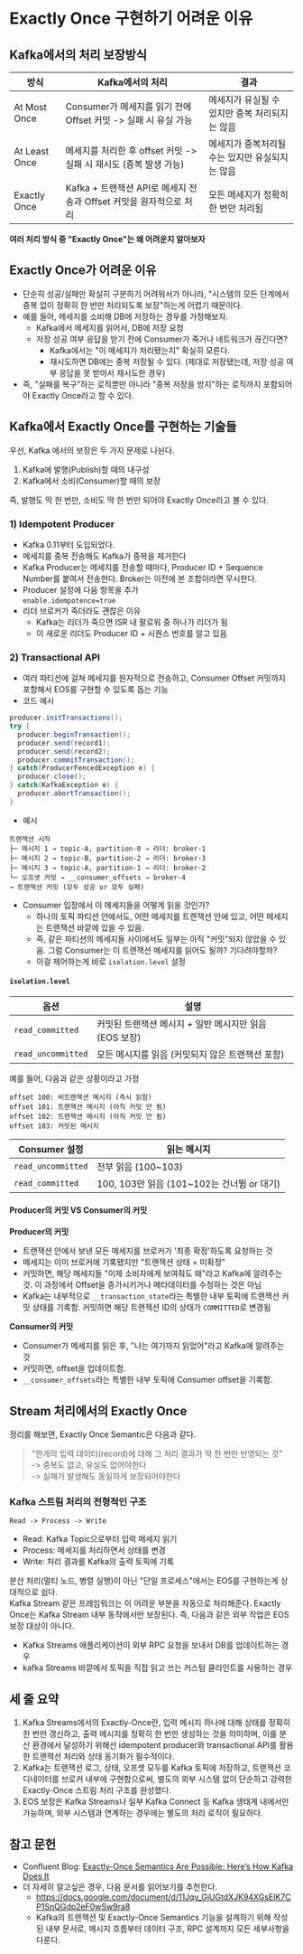 # Exactly Once 구현하기 어려운 이유

## Kafka에서의 처리 보장방식
| 방식 | Kafka에서의 처리 | 결과 |
|----------|----------|----------|
| At Most Once | Consumer가 메세지를 읽기 전에 Offset 커밋 -> 실패 시 유실 가능 | 메세지가 유실될 수 있지만 중복 처리되지는 않음 |
| At Least Once   | 메세지를 처리한 후 offset 커밋 -> 실패 시 재시도 (중복 발생 가능) | 메세지가 중복처리될 수는 있지만 유실되지는 않음 |
| Exactly Once   | Kafka + 트랜잭션 API로 메세지 전송과 Offset 커밋을 원자적으로 처리 | 모든 메세지가 정확히 한 번만 처리됨 |

**여러 처리 방식 중 "Exactly Once"는 왜 어려운지 알아보자**

## Exactly Once가 어려운 이유
- 단순히 성공/실패만 확실히 구분하기 어려워서가 아니라, "시스템의 모든 단계에서 중복 없이 정확히 한 번만 처리되도록 보장"하는게 어렵기 때문이다.
- 예를 들어, 메세지를 소비해 DB에 저장하는 경우를 가정해보자.
  - Kafka에서 메세지를 읽어서, DB에 저장 요청
  - 저장 성공 여부 응답을 받기 전에 Consumer가 죽거나 네트워크가 끊긴다면?
    - Kafka에서는 "이 메세지가 처리됐는지" 확실히 모른다.
    - 재시도하면 DB에는 중복 저장될 수 있다. (제대로 저장됐는데, 저장 성공 여부 응답을 못 받아서 재시도한 경우)
- 즉, "실패를 복구"하는 로직뿐만 아니라 "중복 저장을 방지"하는 로직까지 포함되어야 Exactly Once라고 할 수 있다.

## Kafka에서 Exactly Once를 구현하는 기술들
우선, Kafka 에서의 보장은 두 가지 문제로 나뉜다.
1. Kafka에 발행(Publish)할 때의 내구성
2. Kafka에서 소비(Consumer)할 때의 보장

즉, 발행도 딱 한 번만, 소비도 딱 한 번만 되어야 Exactly Once라고 볼 수 있다.


### 1) Idempotent Producer
- Kafka 0.11부터 도입되었다.
- 메세지를 중복 전송해도 Kafka가 중복을 제거한다
- Kafka Producer는 메세지를 전송할 때마다, Producer ID + Sequence Number를 붙여서 전송한다. Broker는 이전에 본 조합이라면 무시한다.
- Producer 설정에 다음 항목을 추가<br/>`enable.idempotence=true`
- 리더 브로커가 죽더라도 괜찮은 이유
  - Kafka는 리더가 죽으면 ISR 내 팔로워 중 하나가 리더가 됨
  - 이 새로운 리더도 Producer ID + 시퀀스 번호를 알고 있음

### 2) Transactional API
- 여러 파티션에 걸쳐 메세지를 원자적으로 전송하고, Consumer Offset 커밋까지 포함해서 EOS를 구현할 수 있도록 돕는 기능
- 코드 예시
```java
producer.initTransactions();
try {
  producer.beginTransaction();
  producer.send(record1);
  producer.send(record2);
  producer.commitTransaction();
} catch(ProducerFencedException e) {
  producer.close();
} catch(KafkaException e) {
  producer.abortTransaction();
}
```
- 예시
```
트랜잭션 시작
├─ 메시지 1 → topic-A, partition-0 → 리더: broker-1
├─ 메시지 2 → topic-B, partition-2 → 리더: broker-3
├─ 메시지 3 → topic-A, partition-1 → 리더: broker-2
└─ 오프셋 커밋 → __consumer_offsets → broker-4
→ 트랜잭션 커밋 (모두 성공 or 모두 실패)
```
- Consumer 입장에서 이 메세지들을 어떻게 읽을 것인가?
  - 하나의 토픽 파티션 안에서도, 어떤 메세지를 트랜잭션 안에 있고, 어떤 메세지는 트랜잭션 바깥에 있을 수 있음.
  - 즉, 같은 파티션의 메세지들 사이에서도 일부는 아직 "커밋"되지 않았을 수 있음. 그럼 Consumer는 이 트랜잭션 메세지를 읽어도 될까? 기다려야할까?
  - 이걸 제어하는게 바로 `isolation.level` 설정


#### `isolation.level`
|옵션|설명|
|---|---|
|`read_committed`|커밋된 트랜잭션 메시지 + 일반 메시지만 읽음 (EOS 보장)|
|`read_uncommitted`|모든 메시지를 읽음 (커밋되지 않은 트랜잭션 포함)|

예를 들어, 다음과 같은 상황이라고 가정
```
offset 100: 비트랜잭션 메시지 (즉시 읽힘)
offset 101: 트랜잭션 메시지 (아직 커밋 안 됨)
offset 102: 트랜잭션 메시지 (아직 커밋 안 됨)
offset 103: 커밋된 메시지
```
| Consumer 설정  | 읽는 메시지   |
| ------- | -------------- |
| `read_uncommitted` | 전부 읽음 (100\~103)                   |
| `read_committed`   | 100, 103만 읽음 (101\~102는 건너뜀 or 대기) |

#### Producer의 커밋 VS Consumer의 커밋
**Producer의 커밋**
  - 트랜잭션 안에서 보낸 모든 메세지를 브로커가 '최종 확정'하도록 요청하는 것
  - 메세지는 이미 브로커에 기록됐지만 "트랜잭션 상태 = 미확정"
  - 커밋하면, 해당 메세지들 "이제 소비자에게 보여줘도 돼"라고 Kafka에 알려주는 것. 이 과정에서 Offset을 증가시키거나 메타데이터를 수정하는 것은 아님
  - Kafka는 내부적으로 `__transaction_state`라는 특별한 내부 토픽에 트랜잭션 커밋 상태를 기록함. 커밋하면 해당 트랜잭션 ID의 상태가 `COMMITTED`로 변경됨

**Consumer의 커밋**
  - Consumer가 메세지를 읽은 후, "나는 여기까지 읽었어"라고 Kafka에 알려주는 것
  - 커밋하면, offset을 업데이트함.
  - `__consumer_offsets`라는 특별한 내부 토픽에 Consumer offset을 기록함.

## Stream 처리에서의 Exactly Once
정리를 해보면, Exactly Once Semantic은 다음과 같다.
> "한개의 입력 데이터(record)에 대해 그 처리 결과가 딱 한 번만 반영되는 것"<br/>
> -> 중복도 없고, 유실도 없어야한다<br/>
> -> 실패가 발생해도 동일하게 보장되어야한다

### Kafka 스트림 처리의 전형적인 구조
`Read -> Process -> Write`
- Read: Kafka Topic으로부터 입력 메세지 읽기
- Process: 메세지를 처리하면서 상태를 변경
- Write: 처리 결과를 Kafka의 출력 토픽에 기록

분산 처리(멀티 노드, 병렬 실행)이 아닌 "단일 프로세스"에서는 EOS를 구현하는게 상대적으로 쉽다.<br/>
Kafka Stream 같은 프레임워크는 이 어려운 부분을 자동으로 처리해준다.
Exactly Once는 Kafka Stream 내부 동작에서만 보장된다.
즉, 다음과 같은 외부 작업은 EOS 보장 대상이 아니다.
- Kafka Streams 애플리케이션이 외부 RPC 요청을 보내서 DB를 업데이트하는 경우
- kafka Streams 바깥에서 토픽을 직접 읽고 쓰는 커스텀 클라인트를 사용하는 경우

## 세 줄 요약
1. Kafka Streams에서의 Exactly-Once란, 입력 메시지 하나에 대해 상태를 정확히 한 번만 갱신하고, 출력 메시지를 정확히 한 번만 생성하는 것을 의미하며, 이를 분산 환경에서 달성하기 위해선 idempotent producer와 transactional API를 활용한 트랜잭션 처리와 상태 동기화가 필수적이다.
2. Kafka는 트랜잭션 로그, 상태, 오프셋 모두를 Kafka 토픽에 저장하고, 트랜잭션 코디네이터를 브로커 내부에 구현함으로써, 별도의 외부 시스템 없이 단순하고 강력한 Exactly-Once 스트림 처리 구조를 완성했다.
3. EOS 보장은 Kafka Streams나 일부 Kafka Connect 등 Kafka 생태계 내에서만 가능하며, 외부 시스템과 연계하는 경우에는 별도의 처리 로직이 필요하다.

## 참고 문헌
- Confluent Blog: [Exactly-Once Semantics Are Possible: Here’s How Kafka Does It](https://www.confluent.io/blog/exactly-once-semantics-are-possible-heres-how-apache-kafka-does-it/)
- 더 자세히 알고싶은 경우, 다음 문서를 읽어보기를 추천한다.
  - https://docs.google.com/document/d/11Jqy_GjUGtdXJK94XGsEIK7CP1SnQGdp2eF0wSw9ra8
  - Kafka의 트랜잭션 및 Exactly-Once Semantics 기능을 설계하기 위해 작성된 내부 문서로, 메시지 흐름부터 데이터 구조, RPC 설계까지 모든 세부사항을 다룬다.









